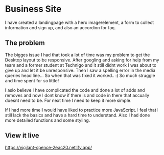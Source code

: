 # Business Site

I have created a landingpage with a hero image/element, a form to collect information and sign up, and also an accordion for faq.

## The problem

The bigges issue I had that took a lot of time was my problem to get the Desktop layout to be responsive. After googling and asking for help from my team and a former student at Technigo and it still didnt work I was about to give up and let it be unresponsive. Then I saw a spelling error in the media queries head line... So when that was fixed it worked.. :) So much struggle and time spent for so little!

I aslo believe I have complicated the code and done a lot of adds and removes and now I dont know if there is and code in there that accually doesnt need to be.  For next time I need to keep it more simple. 

If I had more time I would have liked to practice more JavaScript. I feel that I still lack the basics and have a hard time to understand.
Also I had done more detailed functions and some styling.


## View it live
https://vigilant-spence-2eac20.netlify.app/
